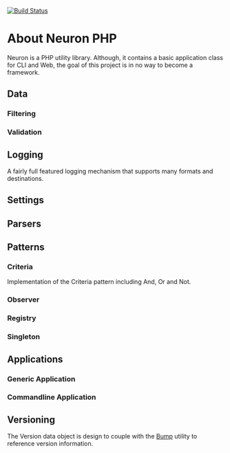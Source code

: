 [![Build Status](https://travis-ci.org/clearidea/neuron.svg?branch=master)](https://travis-ci.org/clearidea/neuron)

# About Neuron PHP

Neuron is a PHP utility library. Although, it contains a basic
application class for CLI and Web, the goal of this project is in
no way to become a framework.

## Data

### Filtering

### Validation
 
## Logging

A fairly full featured logging mechanism that supports many formats
and destinations.

## Settings

## Parsers

## Patterns

### Criteria
Implementation of the Criteria pattern including And, Or and Not.

### Observer

### Registry

### Singleton

## Applications

### Generic Application

### Commandline Application

## Versioning

The Version data object is design to couple with the [Bump](https://github.com/ljonesfl/bump)
utility to reference version information.
